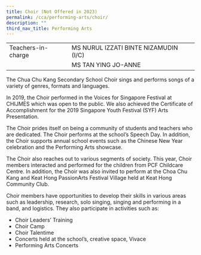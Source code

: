 ```yaml
---
title: Choir (Not Offered in 2023)
permalink: /cca/performing-arts/choir/
description: ""
third_nav_title: Performing Arts
---
```

|  	|  	|  	|			
|---	|---	|---	|			
|  	Teachers-in-charge 	|  	MS NURUL IZZATI BINTE NIZAMUDIN (I/C)	|  		|  
|  		|  	MS TAN YING JO-ANNE	|  		|  


The Chua Chu Kang Secondary School Choir sings and performs songs of a variety of genres, formats and languages.

In 2019, the Choir performed in the Voices for Singapore Festival at CHIJMES which was open to the public. We also achieved the Certificate of Accomplishment for the 2019 Singapore Youth Festival (SYF) Arts Presentation. 

The Choir prides itself on being a community of students and teachers who are dedicated. The Choir performs at the school’s Speech Day. In addition, the Choir supports annual school events such as the Chinese New Year celebration and the Performing Arts showcase.

The Choir also reaches out to various segments of society. This year, Choir members interacted and performed for the children from PCF Childcare Centre.  In addition, the Choir was also invited to perform at the Choa Chu Kang and Keat Hong PassionArts Festival Village held at Keat Hong Community Club.

Choir members have opportunities to develop their skills in various areas such as leadership, research, solo singing, singing and performing in a band, and logistics. They also participate in activities such as:
* Choir Leaders’ Training
* Choir Camp
* Choir Talentime
* Concerts held at the school’s, creative space, Vivace
* Performing Arts Concerts

